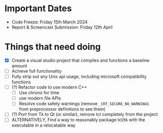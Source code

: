 # Important Dates
- Code Freeze: Friday 15th March 2024 
- Report & Screencast Submission: Friday 12th April
# Things that need doing
- [x] Create a visual studio project that compiles and functions a baseline amount
- [ ] Achieve full functionality
- [ ] Fully strip out any Unix api usage, including microsoft compatibility functions
- [ ] (?) Refactor code to use modern C++
	- [ ] Use chrono for time
	- [ ] use modern file APIs
	- [ ] Resolve code safety warnings (remove `_CRT_SECURE_NO_WARNINGS` from preprocessor definitions to see them)
- [ ] (?) Port from Tk to Qt (or similar), remove tcl completely from the project
- [ ] ALTERNATIVELY, Find a way to reasonably package tcl/tk with the executable in a relocatable way